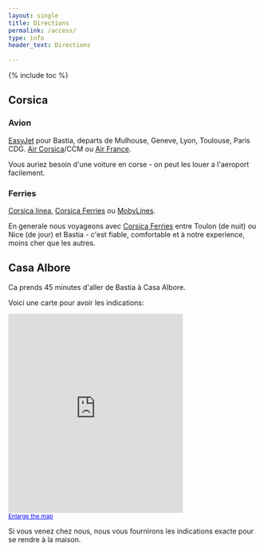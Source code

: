 ```yaml
---
layout: single
title: Directions
permalink: /access/
type: info
header_text: Directions
  
---
```


{% include toc %}

## Corsica

### Avion

[EasyJet](http://www.easyjet.com/) pour Bastia, departs de Mulhouse,
Geneve, Lyon, Toulouse, Paris CDG.
[Air Corsica](http://www.aircorsica.com/)/CCM ou
[Air France](http://www.airfrance.com).

Vous auriez besoin d'une voiture en corse - on peut les louer
a l'aeroport facilement.

### Ferries

[Corsica linea](http://www.corsicalinea.com/),
[Corsica Ferries](https://www.corsica-ferries.co.uk/) ou
[MobyLines](http://www.mobylines.com/).

En generale nous voyageons avec
[Corsica Ferries](https://www.corsica-ferries.co.uk/) entre Toulon
(de nuit) ou Nice (de jour) et Bastia - c'est fiable, comfortable
et à notre experience, moins cher que les autres.

## Casa Albore

Ca prends 45 minutes d'aller de Bastia à Casa Albore.

Voici une carte pour avoir les indications:

<iframe width="350" height="400" frameborder="0" scrolling="no" marginheight="0" marginwidth="0" src="https://maps.google.com/maps?f=q&amp;source=s_q&amp;hl=en&amp;geocode=&amp;q=suare,+cagnano,+france&amp;aq=&amp;sll=37.0625,-95.677068&amp;sspn=34.587666,71.982422&amp;ie=UTF8&amp;hq=&amp;hnear=Suare,+Cagnano,+Haute-Corse,+Corse,+France&amp;iwloc=near&addr&amp;t=m&amp;ll=42.847779,9.380951&amp;spn=0.402738,0.479279&amp;z=10&amp;output=embed"></iframe><br /><small><a href="https://maps.google.com/maps?f=q&amp;source=embed&amp;hl=fr&amp;geocode=&amp;q=suare,+cagnano,+france&amp;aq=&amp;sll=37.0625,-95.677068&amp;sspn=34.587666,71.982422&amp;ie=UTF8&amp;hq=&amp;hnear=Suare,+Cagnano,+Haute-Corse,+Corse,+France&amp;t=m&amp;ll=42.847779,9.380951&amp;spn=0.402738,0.479279&amp;z=10" style="color:#0000FF;text-align:left">Enlarge the map</a></small>

Si vous venez chez nous, nous vous fournirons les indications exacte pour se
rendre à la maison.
